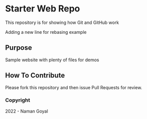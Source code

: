 # Starter Web Repo

This repository is for showing how Git and GitHub work

Adding a new line for rebasing example

## Purpose

Sample website with plenty of files for demos


## How To Contribute

Please fork this repository and then issue Pull Requests for review.

### Copyright

2022 - Naman Goyal